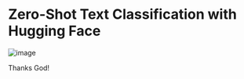 # Zero-Shot Text Classification with Hugging Face

![image](https://user-images.githubusercontent.com/69597971/224203496-631796ec-ef50-4e25-b3ee-488dd49c121e.png)





Thanks God!
